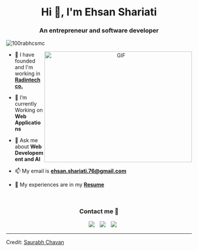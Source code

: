 <h1 align="center">Hi 👋, I'm Ehsan Shariati</h1>
<h3 align="center">An entrepreneur and software developer</h3>

<p align="left"> <img src="https://komarev.com/ghpvc/?username=ehsansh97&label=Profile%20views&color=0e75b6&style=flat" alt="100rabhcsmc" /> </p>

<a target="_blank" align="center">
  <img align="right" top="500" height="300" width="400" alt="GIF" src="https://media.giphy.com/media/SWoSkN6DxTszqIKEqv/giphy.gif">
</a>

- 🔭 I have founded and I'm working in <a href="https://radintechco.ir/" target="blank">**Radintech co.**</a>

- 🌱 I’m currently Working on **Web Applications**

- 💬 Ask me about **Web Developement and AI**

- 📫 My email is **ehsan.shariati.76@gmail.com**

- 📄 My experiences are in my <a href="https://github.com/ehsansh97/ehsansh97/blob/main/CVEhsanShariatiEN.pdf" target="_blank">**Resume**</a>
<br/>
<h3 align="center" >Contact me 🤝</h3>

<p align="center">

 <div align="center"  class="icons-social" style="margin-left: 10px;">
        <a style="margin-left: 10px;"  target="_blank" href="https://www.linkedin.com/in/ehsan-shariati/">
			<img src="https://img.icons8.com/doodle/40/000000/linkedin--v2.png"></a>
        <a style="margin-left: 10px;" target="_blank" href="https://github.com/ehsansh97">
		<img src="https://img.icons8.com/doodle/40/000000/github--v1.png"></a>
        <a style="margin-left: 10px;" target="_blank" href="https://instagram.com/ehsan_sh97">
			<img src="https://img.icons8.com/doodle/40/000000/instagram-new--v2.png"></a>
      </div>

</p>

---

Credit: [Saurabh Chavan](https://github.com/100rabhcsmc)
